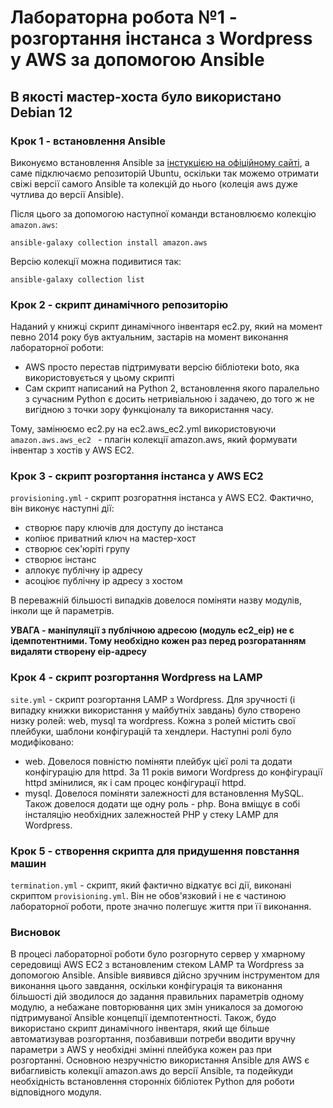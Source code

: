 # Лабораторна робота №1 - розгортання інстанса з Wordpress у AWS за допомогою Ansible

## **В якості мастер-хоста було використано Debian 12**

### Крок 1 - встановлення Ansible
Виконуємо встановлення Ansible за [інстукцією на офіційному сайті](https://docs.ansible.com/ansible/latest/installation_guide/installation_distros.html#installing-ansible-on-debian), а саме підключаємо репозиторій Ubuntu, оскільки так можемо отримати свіжі версії самого Ansible та колекцій до нього (колеція aws дуже чутлива до версії Ansible).

Після цього за допомогою наступної команди встановлюємо колекцію ```amazon.aws```: 
```
ansible-galaxy collection install amazon.aws
```
Версію колекції можна подивитися так:
```
ansible-galaxy collection list
```

### Крок 2 - скрипт динамічного репозиторію
Наданий у книжці скрипт динамічного інвентаря ec2.py, який на момент певно 2014 року був актуальним, застарів на момент виконання лабораторної роботи:
- AWS просто перестав підтримувати версію бібліотеки boto, яка використовується у цьому скрипті
- Сам скрипт написаний на Python 2, встановлення якого паралельно з сучасним Python є досить нетривіальною і задачею, до того ж не вигідною з точки зору функціоналу та використання часу.

Тому, замінюємо ec2.py на ec2.aws_ec2.yml використовуючи ```amazon.aws.aws_ec2 ``` - плагін колекції amazon.aws, який формувати інвентар з хостів у AWS EC2.

### Крок 3 - скрипт розгортання інстанса у AWS EC2
```provisioning.yml``` - скрипт розгоратння інстанса у AWS EC2. Фактично, він виконує наступні дії:
- створює пару ключів для доступу до інстанса
- копіює приватний ключ на мастер-хост
- створює сек'юріті групу
- створює інстанс
- аллокує публічну ip адресу
- асоціює публічну ip адресу з хостом

В переважній більшості випадків довелося поміняти назву модулів, інколи ще й параметрів.

**УВАГА - маніпуляції з публічною адресою (модуль ec2_eip) не є ідемпотентними. Тому необхідно кожен раз перед розгоратанням видаляти створену eip-адресу**


### Крок 4 - скрипт розгортання Wordpress на LAMP
```site.yml``` - скрипт розгортання LAMP з Wordpress. Для зручності (і випадку книжки використання у майбутніх завдань) було створено низку ролей: web, mysql та wordpress. Кожна з ролей містить свої плейбуки, шаблони конфігурацій та хендлери. Наступні ролі було модифіковано:
- web. Довелося повністю поміняти плейбук цієї ролі та додати конфігурацію для httpd. За 11 років вимоги Wordpress до конфігурації httpd змінилися, як і сам процес конфігурації httpd.
- mysql. Довелося поміняти залежності для встановлення MySQL.
Також довелося додати ще одну роль - php. Вона вміщує в собі інсталяцію необхідних залежностей PHP у стеку LAMP для Wordpress.

### Крок 5 - створення скрипта для придушення повстання машин
```termination.yml``` - скрипт, який фактично відкатує всі дії, виконані скриптом ```provisioning.yml```. Він не обов'язковий і не є частиною лабораторної роботи, проте значно полегшує життя при її виконання.

### Висновок
В процесі лабораторної роботи було розгорнуто сервер у хмарному середовищі AWS EC2 з встановленим стеком LAMP та Wordpress за допомогою Ansible. Ansible виявився дійсно зручним інструментом для виконання цього завдання, оскільки конфігурація та виконання більшості дій зводилося до задання правильних параметрів одному модулю, а небажане повторювання цих змін уникалося за домогою підтримуваної Ansible концепції ідемпотентності. Також, будо використано скрипт динамічного інвентаря, який ще більше автоматизував розгортання, позбавивши потреби вводити вручну параметри з AWS у необхідні змінні плейбука кожен раз при розгортанні. Основною незручністю використання Ansible для AWS є вибагливість колекції amazon.aws до версії Ansible, та подейкуди необхідність встановлення сторонніх бібліотек Python для роботи відповідного модуля.
